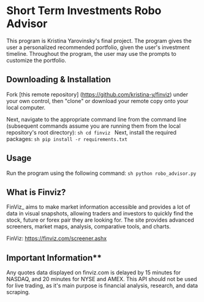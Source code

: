 # Short Term Investments Robo Advisor

This program is Kristina Yarovinsky's final project. The program gives the user a personalized recommended portfolio, given the user's investment timeline. Throughout the program, the user may use the prompts to customize the portfolio.

    

## Downloading & Installation

Fork [this remote repository] (https://github.com/kristina-y/finviz) under your own control, then "clone" or download your remote copy onto your local computer.

Next, navigate to the appropriate command line from the command line (subsequent commands assume you are running them from the local repository's root directory):
    ```sh
    cd finviz
    ```
Next, install the required packages:
    ```sh
    pip install -r requirements.txt
    ```


## Usage

Run the program using the following command:
    ```sh
    python robo_advisor.py
    ```

## What is Finviz?

FinViz_ aims to make market information accessible and provides a lot of data in visual snapshots, allowing traders and investors to quickly find the stock, future or forex pair they are looking for. The site provides advanced screeners, market maps, analysis, comparative tools, and charts.

FinViz: https://finviz.com/screener.ashx

## Important Information**

Any quotes data displayed on finviz.com is delayed by 15 minutes for NASDAQ, and 20 minutes for NYSE and AMEX. This API should not be used for live trading, as it's main purpose is financial analysis, research, and data scraping.
